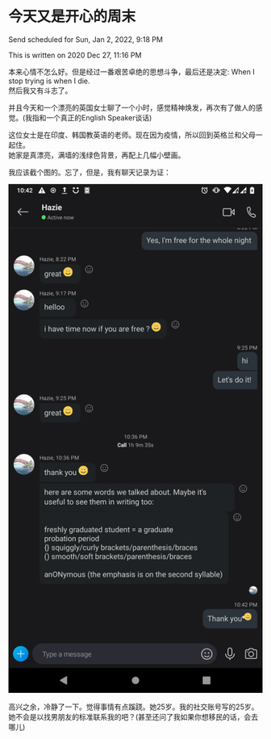 # 今天又是开心的周末

Send scheduled for Sun, Jan 2, 2022, 9:18 PM





This is written on 2020 Dec 27, 11:16 PM  


  
本来心情不怎么好。但是经过一番艰苦卓绝的思想斗争，最后还是决定: When I stop trying is when I die.  
然后我又有斗志了。  
  
  
并且今天和一个漂亮的英国女士聊了一个小时，感觉精神焕发，再次有了做人的感觉。\(我指和一个真正的English Speaker谈话\)  
  
这位女士是在印度、韩国教英语的老师。现在因为疫情，所以回到英格兰和父母一起住。  
她家是真漂亮，满墙的浅绿色背景，再配上几幅小壁画。

  
  
我应该截个图的。忘了，但是，我有聊天记录为证：

![](../../.gitbook/assets/screenshot_20201227-224229_skype.png)

  
  
  
  
  
高兴之余，冷静了一下。觉得事情有点蹊跷。她25岁。我的社交账号写的25岁。她不会是以找男朋友的标准联系我的吧？\(甚至还问了我如果你想移民的话，会去哪儿\)

